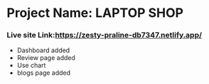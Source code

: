 <h1 >Project Name: LAPTOP SHOP</h1>

<h3>Live site Link:<a href="https://zesty-praline-db7347.netlify.app/">https://zesty-praline-db7347.netlify.app/</a>  </h3>
<ul>
<li>
Dashboard added
</li>
<li>
Review page added
</li>
<li>
Use chart
</li>
<li>
blogs page added
</li>
</ul>